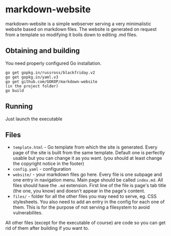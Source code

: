 # markdown-website

markdown-website is a simple webserver serving a very minimalistic website based on markdown files.
The website is generated on request from a template so modifying it boils down to editing .md files.

## Obtaining and building
You need properly configured Go installation.
```
go get gopkg.in/russross/blackfriday.v2
go get gopkg.in/yaml.v3
go get github.com/GOKOP/markdown-website
(in the project folder)
go build
```

## Running
Just launch the executable

## Files
* `template.html` - Go template from which the site is generated. 
	Every page of the site is built from the same template.
	Default one is perfectly usable but you can change it as you want.
	(you should at least change the copyright notice in the footer)
* `config.yaml` - configuration
* `website/` - your markdown files go here.
	Every file is one subpage and one entry in navigation menu.
	Main page should be called `index.md`.
	All files should have the `.md` extension.
	First line of the file is page's tab title (the <title></title> one, you know) and doesn't appear in the page's content.
* `files/` - folder for all the other files you may need to serve, eg. CSS stylesheets.
	You also need to add an entry in the config for each one of them.
	This is for the purpose of not serving a filesystem to avoid vulnerabilites.

All other files (except for the executable of course) are code so you can get rid of them after building if you want to.
